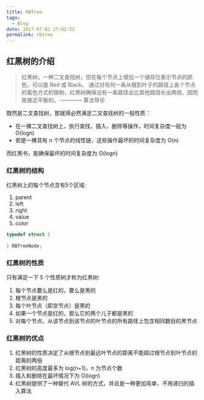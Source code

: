 ```yaml
---
title: RBTree
tags:
  - Blog
date: 2017-07-02 17:02:52
permalink: rbtree
---
```


## 红黑树的介绍

> 红黑树，一种二叉查找树，但在每个节点上增加一个储存位表示节点的颜色，可以是 Red 或 Black。
> 通过对任何一条从根到叶子的路径上各个节点的着色方式的限制，红黑树确保没有一条路径会比其他路径长出两倍，因而是接近平衡的。
> ———— 算法导论

既然是二叉查找树，那就得必然满足二叉查找树的一般性质：

- 在一棵二叉查找树上，执行查找、插入、删除等操作，时间复杂度一般为 O(logn)
- 若是一棵具有 n 个节点的线性链，这些操作最坏的时间复杂度为 O(n)

而红黑书，能确保最坏的时间复杂度为 O(logn)

### 红黑树的结构

红黑树上的每个节点含有5个区域:

1. parent
2. left
3. right
4. value
5. color

```C
typedef struct {
    
} RBTreeNode;
```

### 红黑树的性质

只有满足一下 5 个性质树才称为红黑树:

1. 每个节点要么是红的，要么是黑的
2. 根节点是黑的
3. 每个叶节点（即空节点）是黑的
4. 如果一个节点是红的，那么它的两个儿子都是黑的
5. 对每个节点，从该节点到该节点的叶节点的所有路径上包含相同数目的黑节点

### 红黑树的优点

1. 红黑树的性质决定了从根节点到最远叶节点的距离不能超过根节点到叶节点的距离的两倍
2. 红黑树的高度最多为 log(n+1)，n 为节点个数
3. 插入和删除在最坏情况下为 O(logn)
4. 红黑树提供了一种替代 AVL 树的方式，并且是一种更加简单，不用递归的插入算法
































